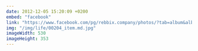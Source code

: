```yaml
---
date: 2012-12-05 15:20:09 +0200
embed: "facebook"
link: "https://www.facebook.com/pg/rebbix.company/photos/?tab=album&album_id=195629443895675"
img: "/img/life/00204_item.md.jpg"
imageWidth: 530
imageHeight: 353
---
```


